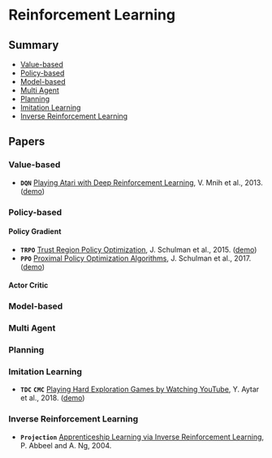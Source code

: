 # Reinforcement Learning

## Summary

* [Value-based](#value-based)
* [Policy-based](#policy-based)
* [Model-based](#model-based)
* [Multi Agent](#multi-agent)
* [Planning](#planning)
* [Imitation Learning](#imitation-learning)
* [Inverse Reinforcement Learning](#inverse-reinforcement-learning)

## Papers

### Value-based

* **`DQN`** [Playing Atari with Deep Reinforcement Learning](https://arxiv.org/abs/1312.5602), V. Mnih et al., 2013. ([demo](https://www.youtube.com/watch?v=iqXKQf2BOSE))

### Policy-based

#### Policy Gradient

* **`TRPO`** [Trust Region Policy Optimization](https://arxiv.org/abs/1502.05477), J. Schulman et al., 2015. ([demo](https://www.youtube.com/watch?v=KJ15iGGJFvQ))
* **`PPO`** [Proximal Policy Optimization Algorithms](https://arxiv.org/abs/1707.06347), J. Schulman et al., 2017. ([demo](https://www.youtube.com/watch?v=bqdjsmSoSgI))

#### Actor Critic

### Model-based

### Multi Agent

### Planning

### Imitation Learning

* **`TDC`** **`CMC`** [Playing Hard Exploration Games by Watching YouTube](https://arxiv.org/abs/1805.11592), Y. Aytar et al., 2018. ([demo](https://www.youtube.com/playlist?list=PLZuOGGtntKlaOoq_8wk5aKgE_u_Qcpqhu))

### Inverse Reinforcement Learning

* **`Projection`** [Apprenticeship Learning via Inverse Reinforcement Learning](https://ai.stanford.edu/~ang/papers/icml04-apprentice.pdf), P. Abbeel and A. Ng, 2004.

